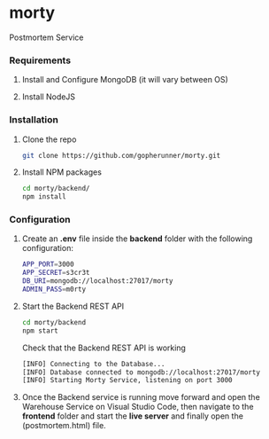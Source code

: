 # morty
Postmortem Service

### Requirements

1. Install and Configure MongoDB (it will vary between OS)

2. Install NodeJS

### Installation

1. Clone the repo
    ```sh
   git clone https://github.com/gopherunner/morty.git
   ```
2. Install NPM packages
    ```sh
    cd morty/backend/
    npm install
    ```

### Configuration

1. Create an **.env** file inside the **backend** folder with the following configuration:
    ```sh
    APP_PORT=3000
    APP_SECRET=s3cr3t
    DB_URI=mongodb://localhost:27017/morty
    ADMIN_PASS=m0rty
    ```

2. Start the Backend REST API

    ```sh
    cd morty/backend
    npm start
    ```
    
    Check that the Backend REST API is working
    ```sh
    [INFO] Connecting to the Database...
    [INFO] Database connected to mongodb://localhost:27017/morty
    [INFO] Starting Morty Service, listening on port 3000
    ```
    
3. Once the Backend service is running move forward and open the Warehouse Service on Visual Studio Code, then navigate to the **frontend** folder and start the **live server** and finally open the (postmortem.html) file.
